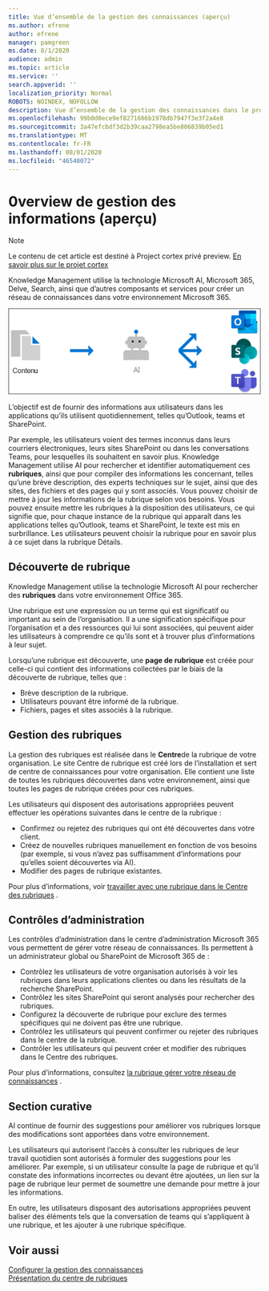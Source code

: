 ```yaml
---
title: Vue d’ensemble de la gestion des connaissances (aperçu)
ms.author: efrene
author: efrene
manager: pamgreen
ms.date: 8/1/2020
audience: admin
ms.topic: article
ms.service: ''
search.appverid: ''
localization_priority: Normal
ROBOTS: NOINDEX, NOFOLLOW
description: Vue d’ensemble de la gestion des connaissances dans le projet cortex.
ms.openlocfilehash: 99b0d0ece9ef8271666b1978db7947f3e3f2a4e8
ms.sourcegitcommit: 3a47efcbdf3d2b39caa2798ea5be806839b05ed1
ms.translationtype: MT
ms.contentlocale: fr-FR
ms.lasthandoff: 08/01/2020
ms.locfileid: "46540072"
---
```

# <a name="knowledge-management-0verview-preview"></a>0verview de gestion des informations (aperçu)

> [!Note] 
> Le contenu de cet article est destiné à Project cortex privé preview. [En savoir plus sur le projet cortex](https://aka.ms/projectcortex) 

Knowledge Management utilise la technologie Microsoft AI, Microsoft 365, Delve, Search, ainsi que d’autres composants et services pour créer un réseau de connaissances dans votre environnement Microsoft 365. 

   ![Flux de gestion des connaissances](../media/content-understanding/knowledge-management-flowchart.png) </br> 

L’objectif est de fournir des informations aux utilisateurs dans les applications qu’ils utilisent quotidiennement, telles qu’Outlook, teams et SharePoint.

Par exemple, les utilisateurs voient des termes inconnus dans leurs courriers électroniques, leurs sites SharePoint ou dans les conversations Teams, pour lesquelles ils souhaitent en savoir plus. Knowledge Management utilise AI pour rechercher et identifier automatiquement ces **rubriques**, ainsi que pour compiler des informations les concernant, telles qu’une brève description, des experts techniques sur le sujet, ainsi que des sites, des fichiers et des pages qui y sont associés. Vous pouvez choisir de mettre à jour les informations de la rubrique selon vos besoins. Vous pouvez ensuite mettre les rubriques à la disposition des utilisateurs, ce qui signifie que, pour chaque instance de la rubrique qui apparaît dans les applications telles qu’Outlook, teams et SharePoint, le texte est mis en surbrillance. Les utilisateurs peuvent choisir la rubrique pour en savoir plus à ce sujet dans la rubrique Détails.


## <a name="topic-discovery"></a>Découverte de rubrique

Knowledge Management utilise la technologie Microsoft AI pour rechercher des **rubriques** dans votre environnement Office 365.

Une rubrique est une expression ou un terme qui est significatif ou important au sein de l’organisation. Il a une signification spécifique pour l’organisation et a des ressources qui lui sont associées, qui peuvent aider les utilisateurs à comprendre ce qu’ils sont et à trouver plus d’informations à leur sujet.

Lorsqu’une rubrique est découverte, une **page de rubrique** est créée pour celle-ci qui contient des informations collectées par le biais de la découverte de rubrique, telles que :

- Brève description de la rubrique.
- Utilisateurs pouvant être informé de la rubrique.
- Fichiers, pages et sites associés à la rubrique.


## <a name="topic-management"></a>Gestion des rubriques

La gestion des rubriques est réalisée dans le **Centre**de la rubrique de votre organisation. Le site Centre de rubrique est créé lors de l’installation et sert de centre de connaissances pour votre organisation. Elle contient une liste de toutes les rubriques découvertes dans votre environnement, ainsi que toutes les pages de rubrique créées pour ces rubriques. 

Les utilisateurs qui disposent des autorisations appropriées peuvent effectuer les opérations suivantes dans le centre de la rubrique :

- Confirmez ou rejetez des rubriques qui ont été découvertes dans votre client.
- Créez de nouvelles rubriques manuellement en fonction de vos besoins (par exemple, si vous n’avez pas suffisamment d’informations pour qu’elles soient découvertes via AI).
- Modifier des pages de rubrique existantes.</br>

Pour plus d’informations, voir [travailler avec une rubrique dans le Centre des rubriques](work-with-topics.md) .  


## <a name="admin-controls"></a>Contrôles d’administration

Les contrôles d’administration dans le centre d’administration Microsoft 365 vous permettent de gérer votre réseau de connaissances. Ils permettent à un administrateur global ou SharePoint de Microsoft 365 de :

- Contrôlez les utilisateurs de votre organisation autorisés à voir les rubriques dans leurs applications clientes ou dans les résultats de la recherche SharePoint.
- Contrôlez les sites SharePoint qui seront analysés pour rechercher des rubriques.
- Configurez la découverte de rubrique pour exclure des termes spécifiques qui ne doivent pas être une rubrique.
- Contrôlez les utilisateurs qui peuvent confirmer ou rejeter des rubriques dans le centre de la rubrique.
- Contrôler les utilisateurs qui peuvent créer et modifier des rubriques dans le Centre des rubriques.

Pour plus d’informations, consultez [la rubrique gérer votre réseau de connaissances](manage-knowledge-network.md) . 

## <a name="topic-curation"></a>Section curative

AI continue de fournir des suggestions pour améliorer vos rubriques lorsque des modifications sont apportées dans votre environnement.

Les utilisateurs qui autorisent l’accès à consulter les rubriques de leur travail quotidien sont autorisés à formuler des suggestions pour les améliorer. Par exemple, si un utilisateur consulte la page de rubrique et qu’il constate des informations incorrectes ou devant être ajoutées, un lien sur la page de rubrique leur permet de soumettre une demande pour mettre à jour les informations.

En outre, les utilisateurs disposant des autorisations appropriées peuvent baliser des éléments tels que la conversation de teams qui s’appliquent à une rubrique, et les ajouter à une rubrique spécifique.




## <a name="see-also"></a>Voir aussi
[Configurer la gestion des connaissances](set-up-knowledge-network.md)</br>
[Présentation du centre de rubriques](topic-center-overview.md)